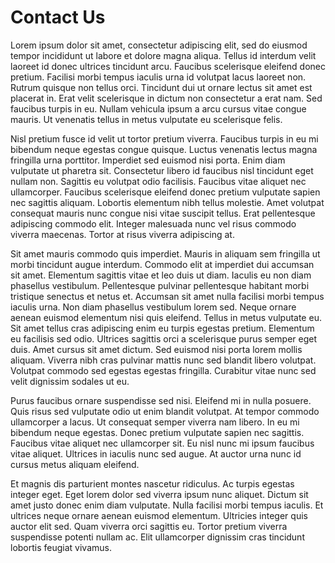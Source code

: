 # Contact Us
Lorem ipsum dolor sit amet, consectetur adipiscing elit, sed do eiusmod tempor incididunt ut labore et dolore magna aliqua. Tellus id interdum velit laoreet id donec ultrices tincidunt arcu. Faucibus scelerisque eleifend donec pretium. Facilisi morbi tempus iaculis urna id volutpat lacus laoreet non. Rutrum quisque non tellus orci. Tincidunt dui ut ornare lectus sit amet est placerat in. Erat velit scelerisque in dictum non consectetur a erat nam. Sed faucibus turpis in eu. Nullam vehicula ipsum a arcu cursus vitae congue mauris. Ut venenatis tellus in metus vulputate eu scelerisque felis.

Nisl pretium fusce id velit ut tortor pretium viverra. Faucibus turpis in eu mi bibendum neque egestas congue quisque. Luctus venenatis lectus magna fringilla urna porttitor. Imperdiet sed euismod nisi porta. Enim diam vulputate ut pharetra sit. Consectetur libero id faucibus nisl tincidunt eget nullam non. Sagittis eu volutpat odio facilisis. Faucibus vitae aliquet nec ullamcorper. Faucibus scelerisque eleifend donec pretium vulputate sapien nec sagittis aliquam. Lobortis elementum nibh tellus molestie. Amet volutpat consequat mauris nunc congue nisi vitae suscipit tellus. Erat pellentesque adipiscing commodo elit. Integer malesuada nunc vel risus commodo viverra maecenas. Tortor at risus viverra adipiscing at.

Sit amet mauris commodo quis imperdiet. Mauris in aliquam sem fringilla ut morbi tincidunt augue interdum. Commodo elit at imperdiet dui accumsan sit amet. Elementum sagittis vitae et leo duis ut diam. Iaculis eu non diam phasellus vestibulum. Pellentesque pulvinar pellentesque habitant morbi tristique senectus et netus et. Accumsan sit amet nulla facilisi morbi tempus iaculis urna. Non diam phasellus vestibulum lorem sed. Neque ornare aenean euismod elementum nisi quis eleifend. Tellus in metus vulputate eu. Sit amet tellus cras adipiscing enim eu turpis egestas pretium. Elementum eu facilisis sed odio. Ultrices sagittis orci a scelerisque purus semper eget duis. Amet cursus sit amet dictum. Sed euismod nisi porta lorem mollis aliquam. Viverra nibh cras pulvinar mattis nunc sed blandit libero volutpat. Volutpat commodo sed egestas egestas fringilla. Curabitur vitae nunc sed velit dignissim sodales ut eu.

Purus faucibus ornare suspendisse sed nisi. Eleifend mi in nulla posuere. Quis risus sed vulputate odio ut enim blandit volutpat. At tempor commodo ullamcorper a lacus. Ut consequat semper viverra nam libero. In eu mi bibendum neque egestas. Donec pretium vulputate sapien nec sagittis. Faucibus vitae aliquet nec ullamcorper sit. Eu nisl nunc mi ipsum faucibus vitae aliquet. Ultrices in iaculis nunc sed augue. At auctor urna nunc id cursus metus aliquam eleifend.

Et magnis dis parturient montes nascetur ridiculus. Ac turpis egestas integer eget. Eget lorem dolor sed viverra ipsum nunc aliquet. Dictum sit amet justo donec enim diam vulputate. Nulla facilisi morbi tempus iaculis. Et ultrices neque ornare aenean euismod elementum. Ultricies integer quis auctor elit sed. Quam viverra orci sagittis eu. Tortor pretium viverra suspendisse potenti nullam ac. Elit ullamcorper dignissim cras tincidunt lobortis feugiat vivamus.